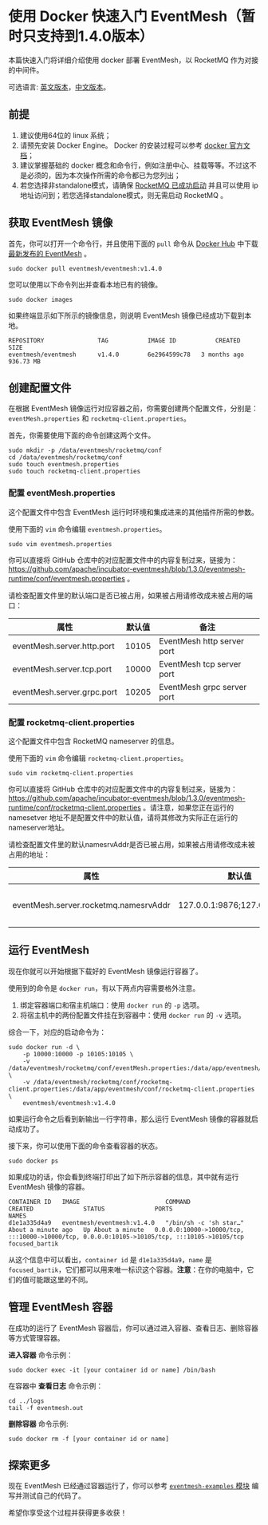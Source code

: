 # 使用 Docker 快速入门 EventMesh（暂时只支持到1.4.0版本）

本篇快速入门将详细介绍使用 docker 部署 EventMesh，以 RocketMQ 作为对接的中间件。

可选语言: [英文版本](../../en/instructions/eventmesh-runtime-quickstart-with-docker.md)，[中文版本](02-runtime-with-docker.md)。

## 前提

1. 建议使用64位的 linux 系统；
2. 请预先安装 Docker Engine。 Docker 的安装过程可以参考 [docker 官方文档](https://docs.docker.com/engine/install/)；
3. 建议掌握基础的 docker 概念和命令行，例如注册中心、挂载等等。不过这不是必须的，因为本次操作所需的命令都已为您列出；
4. 若您选择非standalone模式，请确保 [RocketMQ 已成功启动](https://rocketmq.apache.org/docs/quick-start/) 并且可以使用 ip 地址访问到；若您选择standalone模式，则无需启动 RocketMQ 。

## 获取 EventMesh 镜像

首先，你可以打开一个命令行，并且使用下面的 ```pull``` 命令从 [Docker Hub](https://registry.hub.docker.com/r/eventmesh/eventmesh/tags) 中下载[最新发布的 EventMesh](https://eventmesh.apache.org/events/release-notes/v1.3.0/) 。

```shell
sudo docker pull eventmesh/eventmesh:v1.4.0
```

您可以使用以下命令列出并查看本地已有的镜像。

```shell
sudo docker images
```

如果终端显示如下所示的镜像信息，则说明 EventMesh 镜像已经成功下载到本地。

```shell
REPOSITORY               TAG           IMAGE ID           CREATED          SIZE
eventmesh/eventmesh      v1.4.0	       6e2964599c78	  3 months ago     936.73 MB
```

## 创建配置文件

在根据 EventMesh 镜像运行对应容器之前，你需要创建两个配置文件，分别是：```eventMesh.properties``` 和 ```rocketmq-client.properties```。

首先，你需要使用下面的命令创建这两个文件。

```shell
sudo mkdir -p /data/eventmesh/rocketmq/conf
cd /data/eventmesh/rocketmq/conf
sudo touch eventmesh.properties
sudo touch rocketmq-client.properties
```

### 配置 eventMesh.properties

这个配置文件中包含 EventMesh 运行时环境和集成进来的其他插件所需的参数。

使用下面的 ```vim``` 命令编辑 ```eventmesh.properties```。

```shell
sudo vim eventmesh.properties
```

你可以直接将 GitHub 仓库中的对应配置文件中的内容复制过来，链接为：<https://github.com/apache/incubator-eventmesh/blob/1.3.0/eventmesh-runtime/conf/eventmesh.properties> 。

请检查配置文件里的默认端口是否已被占用，如果被占用请修改成未被占用的端口：

| 属性                         | 默认值   | 备注                         |
|----------------------------|-------|----------------------------|
| eventMesh.server.http.port | 10105 | EventMesh http server port |
| eventMesh.server.tcp.port  | 10000 | EventMesh tcp server port  |
| eventMesh.server.grpc.port | 10205 | EventMesh grpc server port |

### 配置 rocketmq-client.properties

这个配置文件中包含 RocketMQ nameserver 的信息。

使用下面的 ```vim``` 命令编辑 ```rocketmq-client.properties```。

```shell
sudo vim rocketmq-client.properties
```

你可以直接将 GitHub 仓库中的对应配置文件中的内容复制过来，链接为：<https://github.com/apache/incubator-eventmesh/blob/1.3.0/eventmesh-runtime/conf/rocketmq-client.properties> 。请注意，如果您正在运行的 namesetver 地址不是配置文件中的默认值，请将其修改为实际正在运行的nameserver地址。

请检查配置文件里的默认namesrvAddr是否已被占用，如果被占用请修改成未被占用的地址：

| 属性                                    | 默认值                           | 备注                               |
|---------------------------------------|-------------------------------|----------------------------------|
| eventMesh.server.rocketmq.namesrvAddr | 127.0.0.1:9876;127.0.0.1:9876 | RocketMQ namesrv default address |

## 运行 EventMesh

现在你就可以开始根据下载好的 EventMesh 镜像运行容器了。

使用到的命令是 ```docker run```，有以下两点内容需要格外注意。

1. 绑定容器端口和宿主机端口：使用 ```docker run``` 的 ```-p``` 选项。
2. 将宿主机中的两份配置文件挂在到容器中：使用 ```docker run``` 的 ```-v``` 选项。

综合一下，对应的启动命令为：

```shell
sudo docker run -d \
    -p 10000:10000 -p 10105:10105 \
    -v /data/eventmesh/rocketmq/conf/eventMesh.properties:/data/app/eventmesh/conf/eventMesh.properties \
    -v /data/eventmesh/rocketmq/conf/rocketmq-client.properties:/data/app/eventmesh/conf/rocketmq-client.properties \
    eventmesh/eventmesh:v1.4.0
```

如果运行命令之后看到新输出一行字符串，那么运行 EventMesh 镜像的容器就启动成功了。

接下来，你可以使用下面的命令查看容器的状态。

```shell
sudo docker ps
```

如果成功的话，你会看到终端打印出了如下所示容器的信息，其中就有运行 EventMesh 镜像的容器。

```shell
CONTAINER ID   IMAGE                        COMMAND                  CREATED              STATUS              PORTS                                                                                          NAMES
d1e1a335d4a9   eventmesh/eventmesh:v1.4.0   "/bin/sh -c 'sh star…"   About a minute ago   Up About a minute   0.0.0.0:10000->10000/tcp, :::10000->10000/tcp, 0.0.0.0:10105->10105/tcp, :::10105->10105/tcp   focused_bartik
```

从这个信息中可以看出，```container id``` 是 ```d1e1a335d4a9```，```name``` 是 ```focused_bartik```，它们都可以用来唯一标识这个容器。**注意**：在你的电脑中，它们的值可能跟这里的不同。

## 管理 EventMesh 容器

在成功的运行了 EventMesh 容器后，你可以通过进入容器、查看日志、删除容器等方式管理容器。

**进入容器** 命令示例：

```shell
sudo docker exec -it [your container id or name] /bin/bash
```

在容器中 **查看日志** 命令示例：

```shell
cd ../logs
tail -f eventmesh.out
```

**删除容器** 命令示例:

```shell
sudo docker rm -f [your container id or name]
```

## 探索更多

现在 EventMesh 已经通过容器运行了，你可以参考 [```eventmesh-examples``` 模块](https://github.com/apache/incubator-eventmesh/tree/master/eventmesh-examples) 编写并测试自己的代码了。

希望你享受这个过程并获得更多收获！
